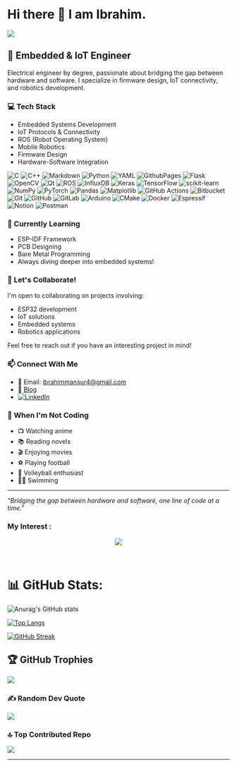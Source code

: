 # Hi there 👋 I am Ibrahim.
![](https://komarev.com/ghpvc/?username=ibrahimmansur4&color=grey)

## 🔧 Embedded & IoT Engineer

Electrical engineer by degree, passionate about bridging the gap between hardware and software. I specialize in firmware design, IoT connectivity, and robotics development.

### 💻 Tech Stack
- Embedded Systems Development
- IoT Protocols & Connectivity
- ROS (Robot Operating System)
- Mobile Robotics
- Firmware Design
- Hardware-Software Integration

![C](https://img.shields.io/badge/c-%2300599C.svg?style=for-the-badge&logo=c&logoColor=white) ![C++](https://img.shields.io/badge/c++-%2300599C.svg?style=for-the-badge&logo=c%2B%2B&logoColor=white) ![Markdown](https://img.shields.io/badge/markdown-%23000000.svg?style=for-the-badge&logo=markdown&logoColor=white) ![Python](https://img.shields.io/badge/python-3670A0?style=for-the-badge&logo=python&logoColor=ffdd54) ![YAML](https://img.shields.io/badge/yaml-%23ffffff.svg?style=for-the-badge&logo=yaml&logoColor=151515) ![GithubPages](https://img.shields.io/badge/github%20pages-121013?style=for-the-badge&logo=github&logoColor=white) ![Flask](https://img.shields.io/badge/flask-%23000.svg?style=for-the-badge&logo=flask&logoColor=white) ![OpenCV](https://img.shields.io/badge/opencv-%23white.svg?style=for-the-badge&logo=opencv&logoColor=white) ![Qt](https://img.shields.io/badge/Qt-%23217346.svg?style=for-the-badge&logo=Qt&logoColor=white) ![ROS](https://img.shields.io/badge/ros-%230A0FF9.svg?style=for-the-badge&logo=ros&logoColor=white) ![InfluxDB](https://img.shields.io/badge/InfluxDB-22ADF6?style=for-the-badge&logo=InfluxDB&logoColor=white)  ![Keras](https://img.shields.io/badge/Keras-%23D00000.svg?style=for-the-badge&logo=Keras&logoColor=white) ![TensorFlow](https://img.shields.io/badge/TensorFlow-%23FF6F00.svg?style=for-the-badge&logo=TensorFlow&logoColor=white) ![scikit-learn](https://img.shields.io/badge/scikit--learn-%23F7931E.svg?style=for-the-badge&logo=scikit-learn&logoColor=white) ![NumPy](https://img.shields.io/badge/numpy-%23013243.svg?style=for-the-badge&logo=numpy&logoColor=white) ![PyTorch](https://img.shields.io/badge/PyTorch-%23EE4C2C.svg?style=for-the-badge&logo=PyTorch&logoColor=white) ![Pandas](https://img.shields.io/badge/pandas-%23150458.svg?style=for-the-badge&logo=pandas&logoColor=white) ![Matplotlib](https://img.shields.io/badge/Matplotlib-%23ffffff.svg?style=for-the-badge&logo=Matplotlib&logoColor=black) ![GitHub Actions](https://img.shields.io/badge/github%20actions-%232671E5.svg?style=for-the-badge&logo=githubactions&logoColor=white) ![Bitbucket](https://img.shields.io/badge/bitbucket-%230047B3.svg?style=for-the-badge&logo=bitbucket&logoColor=white) ![Git](https://img.shields.io/badge/git-%23F05033.svg?style=for-the-badge&logo=git&logoColor=white) ![GitHub](https://img.shields.io/badge/github-%23121011.svg?style=for-the-badge&logo=github&logoColor=white) ![GitLab](https://img.shields.io/badge/gitlab-%23181717.svg?style=for-the-badge&logo=gitlab&logoColor=white) ![Arduino](https://img.shields.io/badge/-Arduino-00979D?style=for-the-badge&logo=Arduino&logoColor=white) ![CMake](https://img.shields.io/badge/CMake-%23008FBA.svg?style=for-the-badge&logo=cmake&logoColor=white) ![Docker](https://img.shields.io/badge/docker-%230db7ed.svg?style=for-the-badge&logo=docker&logoColor=white) ![Espressif](https://img.shields.io/badge/espressif-E7352C.svg?style=for-the-badge&logo=espressif&logoColor=white) ![Notion](https://img.shields.io/badge/Notion-%23000000.svg?style=for-the-badge&logo=notion&logoColor=white) ![Postman](https://img.shields.io/badge/Postman-FF6C37?style=for-the-badge&logo=postman&logoColor=white)

### 🌱 Currently Learning
- ESP-IDF Framework
- PCB Designing
- Bare Metal Programming
- Always diving deeper into embedded systems!

### 🤝 Let's Collaborate!
I'm open to collaborating on projects involving:
- ESP32 development
- IoT solutions
- Embedded systems
- Robotics applications

Feel free to reach out if you have an interesting project in mind!

### 📫 Connect With Me
- 📧 Email: ibrahimmansur4@gmail.com
- 📝 [Blog](https://ibrahimmansur4.medium.com/)
- [![LinkedIn](https://img.shields.io/badge/LinkedIn-0077B5?style=for-the-badge&logo=linkedin&logoColor=white)](https://www.linkedin.com/in/ibrahim-bin-mansur-4a7012157/)

### 🎯 When I'm Not Coding
- 📺 Watching anime
- 📚 Reading novels
- 🎬 Enjoying movies
- ⚽ Playing football
- 🏐 Volleyball enthusiast
- 🏊‍♂️ Swimming

---
*"Bridging the gap between hardware and software, one line of code at a time."*


### My Interest :
<p align="center">
  <a href="https://skillicons.dev">
    <img src="https://skillicons.dev/icons?i=git,github,githubactions,cpp,vscode,ros,python,arduino,linux,docker,opencv,tensorflow,bash,cmake,flask,linux,md,notion,qt,ubuntu,&perline=6" />
  </a>
</p>



<br />

# 📊 GitHub Stats:
![Anurag's GitHub stats](https://github-readme-stats.vercel.app/api?username=ibrahimmansur4&show=reviews,discussions_started,discussions_answered,prs_merged,prs_merged_percentage&theme=dark)

[![Top Langs](https://github-readme-stats.vercel.app/api/top-langs/?username=ibrahimmansur4&layout=compact)](https://github.com/anuraghazra/github-readme-stats)

[![GitHub Streak](http://github-readme-streak-stats.herokuapp.com?user=ibrahimmansur4&theme=dark&hide_border=true&date_format=j%20M%5B%20Y%5D&mode=weekly)](https://git.io/streak-stats)

## 🏆 GitHub Trophies
![](https://github-profile-trophy.vercel.app/?username=ibrahimmansur4&theme=radical&no-frame=false&no-bg=false&margin-w=4)

### ✍️ Random Dev Quote
![](https://quotes-github-readme.vercel.app/api?type=horizontal&theme=radical)

### 🔝 Top Contributed Repo
![](https://github-contributor-stats.vercel.app/api?username=ibrahimmansur4&limit=5&theme=dark&combine_all_yearly_contributions=true)

---
